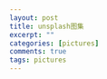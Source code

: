 ```yaml
---
layout: post
title: unsplash图集
excerpt: ""
categories: [pictures]
comments: true
tags: pictures
---
```


<p><img data-src="http://p6y9wyt8g.bkt.clouddn.com/a1mV1egnQwOqxZZZvhVo_street.jpg"></p>

<p><img data-src="http://p6y9wyt8g.bkt.clouddn.com/HBzQnOQ6CWhlNi1YwAxZ_italy.jpg"></p>

<p><img data-src="http://p6y9wyt8g.bkt.clouddn.com/photo-1418985991508-e47386d96a71.jpg"></p>

<p><img data-src="http://p6y9wyt8g.bkt.clouddn.com/photo-1422050478545-9f9383263965.jpg"></p>

<p><img data-src="http://p6y9wyt8g.bkt.clouddn.com/photo-1429042007245-890c9e2603af.jpg"></p>

<p><img data-src="http://p6y9wyt8g.bkt.clouddn.com/photo-1434434319959-1f886517e1fe.jpg"></p>

<p><img data-src="http://p6y9wyt8g.bkt.clouddn.com/photo-1443986870756-31166604c63c.jpg"></p>

<p><img data-src="http://p6y9wyt8g.bkt.clouddn.com/photo-1447522200268-a0378dac3fba.jpg"></p>

<p><img data-src="http://p6y9wyt8g.bkt.clouddn.com/photo-1449034446853-66c86144b0ad.jpg"></p>

<p><img data-src="http://p6y9wyt8g.bkt.clouddn.com/photo-1451417379553-15d8e8f49cde.jpg"></p>

<p><img data-src="http://p6y9wyt8g.bkt.clouddn.com/photo-1464306208223-e0b4495a5553.jpg"></p>

<p><img data-src="http://p6y9wyt8g.bkt.clouddn.com/photo-1464547323744-4edd0cd0c746.jpg"></p>

<p><img data-src="http://p6y9wyt8g.bkt.clouddn.com/photo-1466220666686-90bdba318c9a.jpg"></p>

<p><img data-src="http://p6y9wyt8g.bkt.clouddn.com/photo-1471623432079-b009d30b6729.jpg"></p>

<p><img data-src="http://p6y9wyt8g.bkt.clouddn.com/photo-1472108653939-927cd6aba6d6.jpg"></p>

<p><img data-src="http://p6y9wyt8g.bkt.clouddn.com/photo-1472791108553-c9405341e398.jpg"></p>

<p><img data-src="http://p6y9wyt8g.bkt.clouddn.com/photo-1483168527879-c66136b56105.jpg"></p>

<p><img data-src="http://p6y9wyt8g.bkt.clouddn.com/photo-1483358119466-fee5b6f48180.jpg"></p>

<p><img data-src="http://p6y9wyt8g.bkt.clouddn.com/photo-1484950763426-56b5bf172dbb.jpg"></p>

<p><img data-src="http://p6y9wyt8g.bkt.clouddn.com/photo-1488703480497-dfcccd4894d1.jpg"></p>

<p><img data-src="http://p6y9wyt8g.bkt.clouddn.com/photo-1489211914964-32c31f87e86b.jpg"></p>

<p><img data-src="http://p6y9wyt8g.bkt.clouddn.com/photo-1489781879256-fa824b56f24f.jpg"></p>

<p><img data-src="http://p6y9wyt8g.bkt.clouddn.com/photo-1493012756780-1da3b2bca75f.jpg"></p>

<p><img data-src="http://p6y9wyt8g.bkt.clouddn.com/photo-1494253188410-ff0cdea5499e.jpg"></p>

<p><img data-src="http://p6y9wyt8g.bkt.clouddn.com/photo-1495248449765-7ec3db458549.jpg"></p>

<p><img data-src="http://p6y9wyt8g.bkt.clouddn.com/photo-1495981910432-f5186aae41ad.jpg"></p>

<p><img data-src="http://p6y9wyt8g.bkt.clouddn.com/photo-1497107261019-ad37b3b579ee.jpg"></p>

<p><img data-src="http://p6y9wyt8g.bkt.clouddn.com/photo-1497892597262-2983614aa886.jpg"></p>

<p><img data-src="http://p6y9wyt8g.bkt.clouddn.com/photo-1498628307723-373c202c5928.jpg"></p>

<p><img data-src="http://p6y9wyt8g.bkt.clouddn.com/photo-1500817904307-e664893dcbab.jpg"></p>

<p><img data-src="http://p6y9wyt8g.bkt.clouddn.com/photo-1501254667263-b4867b4f7482.jpg"></p>

<p><img data-src="http://p6y9wyt8g.bkt.clouddn.com/photo-1502481851512-e9e2529bfbf9.jpg"></p>

<p><img data-src="http://p6y9wyt8g.bkt.clouddn.com/photo-1502990313206-7f37a9514bea.jpg"></p>

<p><img data-src="http://p6y9wyt8g.bkt.clouddn.com/photo-1504333638930-c8787321eee0.jpg"></p>

<p><img data-src="http://p6y9wyt8g.bkt.clouddn.com/photo-1504892612018-159ffa1d147f.jpg"></p>

<p><img data-src="http://p6y9wyt8g.bkt.clouddn.com/photo-1506104489822-562ca25152fe.jpg"></p>

<p><img data-src="http://p6y9wyt8g.bkt.clouddn.com/photo-1506232760298-9262e4c05099.jpg"></p>

<p><img data-src="http://p6y9wyt8g.bkt.clouddn.com/photo-1507608869274-d3177c8bb4c7.jpg"></p>

<p><img data-src="http://p6y9wyt8g.bkt.clouddn.com/photo-1508138119323-5452bd81d53d.jpg"></p>

<p><img data-src="http://p6y9wyt8g.bkt.clouddn.com/photo-1508739773434-c26b3d09e071.jpg"></p>

<p><img data-src="http://p6y9wyt8g.bkt.clouddn.com/photo-1511744663855-28e9238c65e0.jpg"></p>

<p><img data-src="http://p6y9wyt8g.bkt.clouddn.com/photo-1513257027570-b3f9c5f5442d.jpg"></p>

<p><img data-src="http://p6y9wyt8g.bkt.clouddn.com/photo-1514613453913-ec5da0db2faa.jpg"></p>

<p><img data-src="http://p6y9wyt8g.bkt.clouddn.com/photo-1515003197210-e0cd71810b5f.jpg"></p>

<p><img data-src="http://p6y9wyt8g.bkt.clouddn.com/photo-1516073762189-e915e8248a2d.jpg"></p>

<p><img data-src="http://p6y9wyt8g.bkt.clouddn.com/photo-1517322479358-df90f951f87d.jpg"></p>

<p><img data-src="http://p6y9wyt8g.bkt.clouddn.com/photo-1517409597620-a445404605fe.jpg"></p>

<p><img data-src="http://p6y9wyt8g.bkt.clouddn.com/photo-1517574574879-515ec85d767a.jpg"></p>

<p><img data-src="http://p6y9wyt8g.bkt.clouddn.com/photo-1520502547463-27df7d9edcaa.jpg"></p>

<p><img data-src="http://p6y9wyt8g.bkt.clouddn.com/photo-1520927718846-5d3c07d63950.jpg"></p>

<p><img data-src="http://p6y9wyt8g.bkt.clouddn.com/photo-1522092721080-6110b9eceb94.jpg"></p>



<script>
(function(w, d){
	var b = d.getElementsByTagName('body')[0];
	var s = d.createElement("script"); s.async = true;
	var v = !("IntersectionObserver" in w) ? "8.7.1" : "10.5.2";
	s.src = "https://cdnjs.cloudflare.com/ajax/libs/vanilla-lazyload/" + v + "/lazyload.min.js";
	w.lazyLoadOptions = {}; // Your options here. See "recipes" for more information about async.
	b.appendChild(s);
}(window, document));

window.onload = () => {
	let myLazyLoad = new LazyLoad();
}
</script>